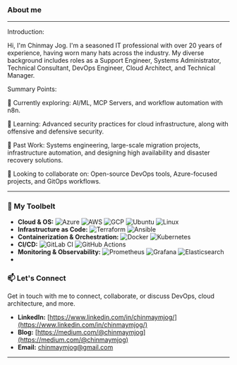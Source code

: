 ### About me

---

Introduction:

Hi, I'm Chinmay Jog. I'm a seasoned IT professional with over 20 years of experience, having worn many hats across the industry. My diverse background includes roles as a Support Engineer, Systems Administrator, Technical Consultant, DevOps Engineer, Cloud Architect, and Technical Manager.

Summary Points:

🔭 Currently exploring: AI/ML, MCP Servers, and workflow automation with n8n.

🌱 Learning: Advanced security practices for cloud infrastructure, along with offensive and defensive security.

💼 Past Work: Systems engineering, large-scale migration projects, infrastructure automation, and designing high availability and disaster recovery solutions.

👯 Looking to collaborate on: Open-source DevOps tools, Azure-focused projects, and GitOps workflows.

---

### 🧰 My Toolbelt

- **Cloud & OS:** ![Azure](https://img.shields.io/badge/Azure-0078D4?logo=Microsoft-Azure) ![AWS](https://img.shields.io/badge/AWS-FF9900?logo=Amazon-Web-Services) ![GCP](https://img.shields.io/badge/GCP-4285F4?logo=Google-Cloud-Platform) ![Ubuntu](https://img.shields.io/badge/Ubuntu-E95420?logo=ubuntu) ![Linux](https://img.shields.io/badge/Linux-05122A?logo=linux)
- **Infrastructure as Code:** ![Terraform](https://img.shields.io/badge/Terraform-623CE4?logo=terraform) ![Ansible](https://img.shields.io/badge/Ansible-EE0000?logo=ansible)
- **Containerization & Orchestration:** ![Docker](https://img.shields.io/badge/Docker-2496ED?logo=docker) ![Kubernetes](https://img.shields.io/badge/Kubernetes-326CE5?logo=kubernetes)
- **CI/CD:** ![GitLab CI](https://img.shields.io/badge/GitLab%20CI-FC6D26?logo=gitlab) ![GitHub Actions](https://img.shields.io/badge/GitHub%20Actions-24292E?logo=GitHub)
- **Monitoring & Observability:** ![Prometheus](https://img.shields.io/badge/Prometheus-E6522C?logo=prometheus) ![Grafana](https://img.shields.io/badge/Grafana-F46800?logo=grafana) ![Elasticsearch](https://img.shields.io/badge/Elasticsearch-F46800?logo=elasticsearch)
-

<!-- ---

### 📂 Projects Worth Checking Out

These are a few of the projects I've built to demonstrate key DevOps principles and solve common infrastructure challenges. Click on any of the links below to view the full repository and a detailed README.

| Project                  | Description                                             | Tech Stack                   |
| ------------------------ | ------------------------------------------------------- | ---------------------------- |
| `cis-ubuntu24-hardening` | Script for CIS benchmark compliance on Ubuntu 24.04     | Bash, Auditd                 |
| `aks-haproxy-ingress`    | HAProxy Ingress Controller with ELK logging on AKS      | AKS, Helm, HAProxy, Logstash |
| `azure-vm-bootstrap`     | Automated provisioning and hardening of Azure Linux VMs | Terraform, Ansible           |
| `devops-lab-on-mac`      | A personal DevOps lab environment on macOS              | Vagrant, Docker, Kubernetes  |

--- -->

### 📫 Let's Connect

Get in touch with me to connect, collaborate, or discuss DevOps, cloud architecture, and more.

- **LinkedIn:** [https://www.linkedin.com/in/chinmaymjog/](https://www.linkedin.com/in/chinmaymjog/)
- **Blog:** [https://medium.com/@chinmaymjog](https://medium.com/@chinmaymjog)
- **Email:** chinmaymjog@gmail.com

---
